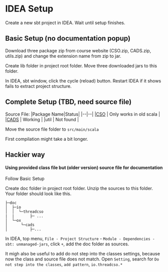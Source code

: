 # IDEA Setup
Create a new sbt project in IDEA. Wait until setup finishes.

## Basic Setup (no documentation popup)
Download three package zip from course website (CSO.zip, CADS.zip, utils.zip) and change the extension name from zip to jar.

Create lib folder in project root folder. Move three downloaded jars to this folder.

In IDEA, sbt window, click the cycle (reload) button. Restart IDEA if it shows fails to extract project structure.

## Complete Setup (TBD, need source file)
Source File:
|Package Name|Status|
|--|--|
|[CSO](https://www.cs.ox.ac.uk/people/bernard.sufrin/personal/CSO/2.12.3/) | Only works in old scala |
|[CADS](https://www.cs.ox.ac.uk/teaching/materials20-21/cads/) | Working |
|util | Not found |

Move the source file folder to `src/main/scala`

First compilation might take a bit longer.

## Hackier way
#### Using provided class file but (older version) source file for documentation 
Follow Basic Setup

Create doc folder in project root folder. Unzip the sources to this folder. Your folder should look like this.
```
├─doc
│  ├─io
│  │  └─threadcso
|  |       ├─ ...
│  └─ox
│      └─cads
│          ├─...
```

In IDEA, top menu, `File - Project Structure` - `Module - Dependencies - sbt: unmanaged-jars`, click `+`, add the doc folder as sources.

It migh also be useful to add do not step into the classes settings, because now the class and source file does not match. Open `Setting`, search for `Do not step into the classes`, `add pattern`, `io.threadcso.*`